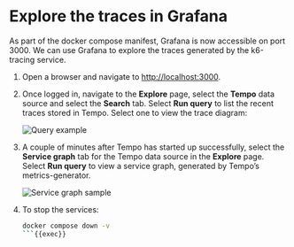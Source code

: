 # Explore the traces in Grafana

As part of the docker compose manifest, Grafana is now accessible on port 3000. We can use Grafana to explore the traces generated by the k6-tracing service.

1. Open a browser and navigate to [http://localhost:3000]({{TRAFFIC_HOST1_3000}}).

1. Once logged in, navigate to the **Explore** page, select the **Tempo** data source and select the **Search** tab. Select **Run query** to list the recent traces stored in Tempo. Select one to view the trace diagram:

   ![Query example](https://grafana.com/docs/tempo/latest/setup/assets/setup-linux-run-query.png)

1. A couple of minutes after Tempo has started up successfully, select the **Service graph** tab for the Tempo data source in the **Explore** page. Select **Run query** to view a service graph, generated by Tempo’s metrics-generator.

   ![Service graph sample](https://grafana.com/docs/tempo/latest/setup/assets/setup-linux-node-graph.png)

1. To stop the services:

   ```bash
   docker compose down -v
   ```{{exec}}
